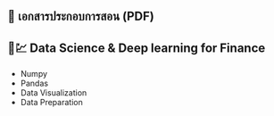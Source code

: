 📖 เอกสารประกอบการสอน (PDF)
----------------------------------
🎯💹 Data Science & Deep learning for Finance
----------------------------------
- Numpy<br>
- Pandas <br>
- Data Visualization <br>
- Data Preparation
